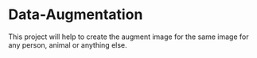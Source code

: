 # Data-Augmentation
This project will help to create the augment image for the same image for any person, animal or anything else.
